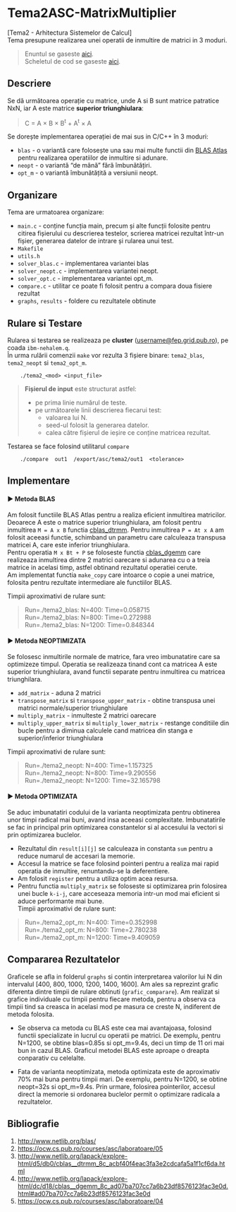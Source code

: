 # Tema2ASC-MatrixMultiplier
[Tema2 - Arhitectura Sistemelor de Calcul] <br>
Tema presupune realizarea unei operatii de inmultire de matrici in 3 moduri.
> Enuntul se gaseste [aici](https://ocw.cs.pub.ro/courses/asc/teme/tema2). <br>
> Scheletul de cod se gaseste [aici](https://ocw.cs.pub.ro/courses/_media/asc/tema2/skel.zip).

## Descriere 
Se dă următoarea operație cu matrice, unde A si B sunt matrice patratice NxN, iar A este matrice **superior triunghiulara**:
> C = A × B × B<sup>t</sup> + A<sup>t</sup> × A

Se dorește implementarea operației de mai sus in C/C++ în 3 moduri:
- `blas` - o variantă care folosește una sau mai multe functii din [BLAS Atlas] pentru realizarea operatiilor de inmultire si adunare.
- `neopt` - o variantă “de mână” fără îmbunătățiri.
- `opt_m` - o variantă îmbunătățită a versiunii neopt.

## Organizare
Tema are urmatoarea organizare:
- `main.c` - conține funcția main, precum și alte funcții folosite pentru citirea fișierului cu descrierea testelor, scrierea matricei rezultat într-un fișier, generarea datelor de intrare și rularea unui test.
- `Makefile`
- `utils.h`
- `solver_blas.c` - implementarea variantei blas
- `solver_neopt.c` - implementarea variantei neopt.
- `solver_opt.c` - implementarea variantei opt_m.
- `compare.c` - utilitar ce poate fi folosit pentru a compara doua fisiere rezultat
- `graphs`, `results` - foldere cu rezultatele obtinute

## Rulare si Testare
Rularea si testarea se realizeaza pe **cluster** (username@fep.grid.pub.ro), pe coada `ibm-nehalem.q`. <br>
În urma rulării comenzii `make` vor rezulta 3 fișiere binare: `tema2_blas`, `tema2_neopt` si `tema2_opt_m`.
```shell
    ./tema2_<mod> <input_file> 
```

> **Fișierul de input** este structurat astfel:
> - pe prima linie numărul de teste.
> - pe următoarele linii descrierea fiecarui test:
>    - valoarea lui N.
>    - seed-ul folosit la generarea datelor.
>    - calea către fișierul de ieșire ce conține matricea rezultat.

Testarea se face folosind utilitarul `compare`
```shell
    ./compare  out1  /export/asc/tema2/out1  <tolerance>
```

## Implementare

#### ► Metoda BLAS

Am folosit functiile BLAS Atlas pentru a realiza eficient inmultirea matricilor. Deoarece A 
este o matrice superior triunghiulara, am folosit pentru inmultirea `M = A x B` functia [cblas_dtrmm].
Pentru inmultirea `P = At x A` am folosit aceeasi functie, schimband un parametru care calculeaza transpusa
matricei A, care este inferior triunghiulara. <br>
Pentru operatia `M x Bt + P` se foloseste functia [cblas_dgemm] care realizeaza inmultirea dintre 2 matrici
oarecare si adunarea cu o a treia matrice in acelasi timp, astfel obtinand rezultatul operatiei cerute. <br>
Am implementat functia `make_copy` care intoarce o copie a unei matrice, folosita pentru rezultate intermediare
ale functiilor BLAS.

Timpii aproximativi de rulare sunt:
>    Run=./tema2_blas: N=400: Time=0.058715 <br>
>    Run=./tema2_blas: N=800: Time=0.272988 <br>
>    Run=./tema2_blas: N=1200: Time=0.848344 <br>


#### ► Metoda NEOPTIMIZATA

Se folosesc inmultirile normale de matrice, fara vreo imbunatatire care sa optimizeze timpul. Operatia se
realizeaza tinand cont ca matricea A este superior triunghiulara, avand functii separate pentru inmultirea cu
matricea triunghilara.
- `add_matrix` - aduna 2 matrici
- `transpose_matrix` si `transpose_upper_matrix` - obtine transpusa unei matrici normale/superior triunghiulare
- `multiply_matrix` - inmulteste 2 matrici oarecare
- `multiply_upper_matrix` si `multiply_lower_matrix` - restange conditiile din bucle pentru a diminua calculele 
cand matricea din stanga e superior/inferior triunghiulara

Timpii aproximativi de rulare sunt:
>    Run=./tema2_neopt: N=400: Time=1.157325 <br>
>    Run=./tema2_neopt: N=800: Time=9.290556 <br>
>    Run=./tema2_neopt: N=1200: Time=32.165798

#### ► Metoda OPTIMIZATA

Se aduc imbunatatiri codului de la varianta neoptimizata pentru obtinerea unor timpi radical mai buni, avand
insa aceeasi complexitate. Imbunatatirile se fac in principal prin optimizarea constantelor si al accesului 
la vectori si prin optimizarea buclelor. 
- Rezultatul din `result[i][j]` se calculeaza in constanta `sum` pentru a reduce numarul de accesari la memorie.
- Accesul la matrice se face folosind pointeri pentru a realiza mai rapid operatia de inmultire, renuntandu-se la 
deferentiere. 
- Am folosit `register` pentru a utiliza optim acea resursa.
- Pentru functia `multiply_matrix` se foloseste si optimizarea prin folosirea unei bucle `k-i-j`, care acceseaza memoria intr-un mod mai eficient si aduce performante mai bune.  
Timpii aproximativi de rulare sunt:
>    Run=./tema2_opt_m: N=400: Time=0.352998 <br>
>    Run=./tema2_opt_m: N=800: Time=2.780238 <br>
>    Run=./tema2_opt_m: N=1200: Time=9.409059 <br>


## Compararea Rezultatelor
Graficele se afla in folderul `graphs` si contin interpretarea valorilor lui N din intervalul
[400, 800, 1000, 1200, 1400, 1600].  Am ales sa reprezint grafic diferenta dintre timpii de rulare obtinuti (`grafic_comparare`).
Am realizat si grafice individuale cu timpii pentru fiecare metoda, pentru a observa ca timpii tind
sa creasca in acelasi mod pe masura ce creste N, indiferent de metoda folosita.

- Se observa ca metoda cu BLAS este cea mai avantajoasa, folosind functii specializate in lucrul cu operatii pe matrici. De exemplu, pentru N=1200, se obtine
blas=0.85s si opt_m=9.4s, deci un timp de 11 ori mai bun in cazul BLAS. Graficul metodei BLAS
este aproape o dreapta conparativ cu celelalte.

- Fata de varianta neoptimizata, metoda optimizata este de aproximativ 70% mai buna pentru timpii mari.
De exemplu, pentru N=1200, se obtine neopt=32s si opt_m=9.4s. Prin urmare, folosirea pointerilor,
accesul direct la memorie si ordonarea buclelor permit o optimizare radicala a rezultatelor.


## Bibliografie
1. http://www.netlib.org/blas/
2. https://ocw.cs.pub.ro/courses/asc/laboratoare/05
3. http://www.netlib.org/lapack/explore-html/d5/db0/cblas__dtrmm_8c_acbf40f4eac3fa3e2cdcafa5a1f1cf6da.html
4. http://www.netlib.org/lapack/explore-html/dc/d18/cblas__dgemm_8c_ad07ba707cc7a6b23df8576123fac3e0d.html#ad07ba707cc7a6b23df8576123fac3e0d
6. https://ocw.cs.pub.ro/courses/asc/laboratoare/04


[BLAS Atlas]: http://www.netlib.org/blas/
[cblas_dtrmm]: http://www.netlib.org/lapack/explore-html/d5/db0/cblas__dtrmm_8c_acbf40f4eac3fa3e2cdcafa5a1f1cf6da.html
[cblas_dgemm]: http://www.netlib.org/lapack/explore-html/dc/d18/cblas__dgemm_8c_ad07ba707cc7a6b23df8576123fac3e0d.html#ad07ba707cc7a6b23df8576123fac3e0d
